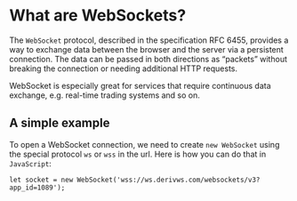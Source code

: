 # What are WebSockets?

The `WebSocket` protocol, described in the specification RFC 6455, provides a way to exchange data between the browser and the server via a persistent connection. The data can be passed in both directions as “packets” without breaking the connection or needing additional HTTP requests.

WebSocket is especially great for services that require continuous data exchange, e.g. real-time trading systems and so on.

## A simple example
To open a WebSocket connection, we need to create `new WebSocket` using the special protocol `ws` or `wss` in the url. Here is how you can do that in `JavaScript`:

```
let socket = new WebSocket('wss://ws.derivws.com/websockets/v3?app_id=1089');
```
